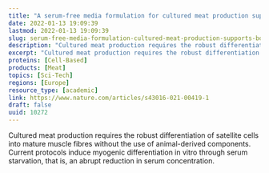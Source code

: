 ```yaml
---
title: "A serum-free media formulation for cultured meat production supports bovine satellite cell differentiation in the absence of serum starvation"
date: 2022-01-13 19:09:39
lastmod: 2022-01-13 19:09:39
slug: serum-free-media-formulation-cultured-meat-production-supports-bovine-satellite-cell
description: "Cultured meat production requires the robust differentiation of satellite cells into mature muscle fibres without the use of animal-derived components. Current protocols induce myogenic differentiation in vitro through serum starvation, that is, an abrupt reduction in serum&nbsp;concentration."
excerpt: "Cultured meat production requires the robust differentiation of satellite cells into mature muscle fibres without the use of animal-derived components. Current protocols induce myogenic differentiation in vitro through serum starvation, that is, an abrupt reduction in serum&nbsp;concentration."
proteins: [Cell-Based]
products: [Meat]
topics: [Sci-Tech]
regions: [Europe]
resource_type: [academic]
link: https://www.nature.com/articles/s43016-021-00419-1
draft: false
uuid: 10272
---
```

Cultured meat production requires the robust differentiation of
satellite cells into mature muscle fibres without the use of
animal-derived components. Current protocols induce myogenic
differentiation in vitro through serum starvation, that is, an abrupt
reduction in serum concentration.
